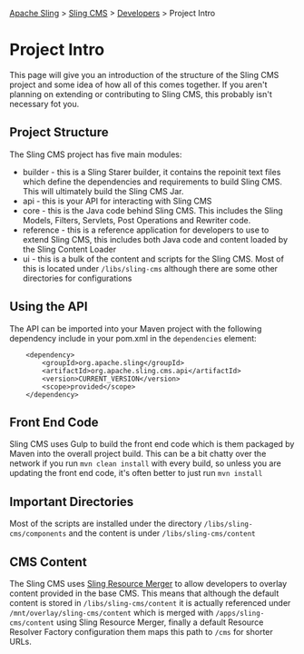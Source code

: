 <!-- Licensed to the Apache Software Foundation (ASF) under one or more contributor 
	license agreements. See the NOTICE file distributed with this work for additional 
	information regarding copyright ownership. The ASF licenses this file to 
	you under the Apache License, Version 2.0 (the "License"); you may not use 
	this file except in compliance with the License. You may obtain a copy of 
	the License at http://www.apache.org/licenses/LICENSE-2.0 Unless required 
	by applicable law or agreed to in writing, software distributed under the 
	License is distributed on an "AS IS" BASIS, WITHOUT WARRANTIES OR CONDITIONS 
	OF ANY KIND, either express or implied. See the License for the specific 
	language governing permissions and limitations under the License. -->
[Apache Sling](https://sling.apache.org) > [Sling CMS](https://github.com/apache/sling-org-apache-sling-app-cms) > [Developers](developers.md) > Project Intro

# Project Intro

This page will give you an introduction of the structure of the Sling CMS project and some idea of how all of this comes together. If you aren't planning on extending or contributing to Sling CMS, this probably isn't necessary fot you.

## Project Structure

The Sling CMS project has five main modules:

 - builder - this is a Sling Starer builder, it contains the repoinit text files which define the dependencies and requirements to build Sling CMS. This will ultimately build the Sling CMS Jar.
 - api - this is your API for interacting with Sling CMS
 - core - this is the Java code behind Sling CMS. This includes the Sling Models, Filters, Servlets, Post Operations and Rewriter code.
 - reference - this is a reference application for developers to use to extend Sling CMS, this includes both Java code and content loaded by the Sling Content Loader
 - ui - this is a bulk of the content and scripts for the Sling CMS. Most of this is located under `/libs/sling-cms` although there are some other directories for configurations
 
## Using the API

The API can be imported into your Maven project with the following dependency include in your pom.xml in the `dependencies` element:
	
		<dependency>
			<groupId>org.apache.sling</groupId>
			<artifactId>org.apache.sling.cms.api</artifactId>
			<version>CURRENT_VERSION</version>
			<scope>provided</scope>
		</dependency>
		
 
## Front End Code

Sling CMS uses Gulp to build the front end code which is them packaged by Maven into the overall project build. This can be a bit chatty over the network if you run `mvn clean install` with every build, so unless you are updating the front end code, it's often better to just run `mvn install`

## Important Directories

Most of the scripts are installed under the directory `/libs/sling-cms/components` and the content is under `/libs/sling-cms/content`

## CMS Content

The Sling CMS uses [Sling Resource Merger](https://sling.apache.org/documentation/bundles/resource-merger.html) to allow developers to overlay content provided in the base CMS. This means that although the default content is stored in `/libs/sling-cms/content` it is actually referenced under `/mnt/overlay/sling-cms/content` which is merged with `/apps/sling-cms/content` using Sling Resource Merger, finally a default Resource Resolver Factory configuration them maps this path to `/cms` for shorter URLs.

